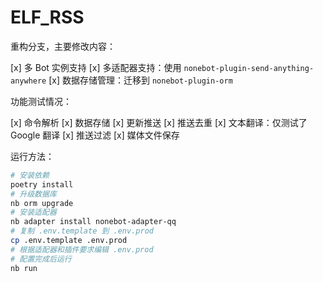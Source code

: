 # ELF_RSS

重构分支，主要修改内容：

[x] 多 Bot 实例支持
[x] 多适配器支持：使用 `nonebot-plugin-send-anything-anywhere`
[x] 数据存储管理：迁移到 `nonebot-plugin-orm`

功能测试情况：

[x] 命令解析
[x] 数据存储
[x] 更新推送
[x] 推送去重
[x] 文本翻译：仅测试了 Google 翻译
[x] 推送过滤
[x] 媒体文件保存

运行方法：

```bash
# 安装依赖
poetry install
# 升级数据库
nb orm upgrade
# 安装适配器
nb adapter install nonebot-adapter-qq
# 复制 .env.template 到 .env.prod
cp .env.template .env.prod
# 根据适配器和插件要求编辑 .env.prod
# 配置完成后运行
nb run
```
